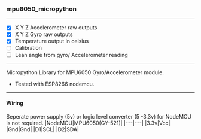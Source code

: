 ### mpu6050_micropython
---

- [x] X Y Z Accelerometer raw outputs  
- [x] X Y Z Gyro raw outputs
- [x] Temperature output in celsius 
- [ ] Calibration
- [ ] Lean angle from gyro/ Accelerometer reading   
---  
   
Micropython Library for MPU6050 Gyro/Accelerometer module.  
- Tested with ESP8266 nodemcu.

---
#### Wiring
Seperate power supply (5v) or logic level converter (5 -3.3v) for NodeMCU is not required.
|NodeMCU|MPU6050(GY-521)|
|---|---|
|3.3v|Vcc|
|Gnd|Gnd|
|D1|SCL|
|D2|SDA|

